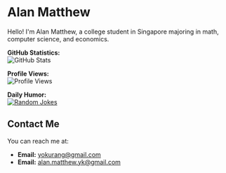 # Alan Matthew

Hello! I'm Alan Matthew, a college student in Singapore majoring in math, computer science, and economics.

**GitHub Statistics:**  
![GitHub Stats](https://myreadme.vercel.app/api/embed/yokurang?panels=userstatistics,toprepositories,toplanguages,commitgraph)

**Profile Views:**  
![Profile Views](https://komarev.com/ghpvc/?username=yokurang&color=brightgreen)

**Daily Humor:**  
<a href="https://readme-jokes.vercel.app">
  <img align="center" src="https://readme-jokes.vercel.app/api" alt="Random Jokes">
</a>

## Contact Me

You can reach me at:

- **Email:** [yokurang@gmail.com](mailto:yokurang@gmail.com)
- **Email:** [alan.matthew.yk@gmail.com](mailto:alan.matthew.yk@gmail.com)
